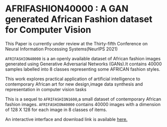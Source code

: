 # AFRIFASHION40000 : A GAN generated African Fashion dataset for Computer Vision

This Paper is currently under review at the Thirty-fifth Conference on Neural Information Processing Systems(NeurIPS 2021)

`AFRIFASHION40000` is a an openly available dataset of African fashion images generated using Generative Adversarial Networks (GANs).It contains 40000 samples labelled into 8 classes representing some AFRICAN fashion styles. 

This work explores practical application of artificial intelligence to contemporary African art for new design,image data synthesis and representation in computer vision tasks

This is a sequel to `AFRIFASHION1600`,a small dataset of contemporary African fashion images. `AFRIFASHION40000` contains 40000 images with a dimension of 128 X 128 for each image in 8 classes of items.

An interactive interface and download link is available [here.](https://opeyemiosakuade.github.io/AFRIFASHION40000.github.io/)

